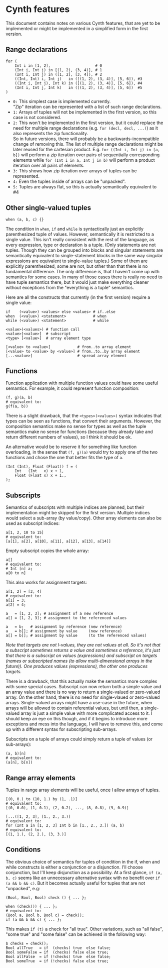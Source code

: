 # Cynth features

This document contains notes on various Cynth features, that are yet to be implemented
or might be implemented in a simplified form in the first version.

## Range declarations

```cth
for (
    Int i in [1, 2],                    # 0
    (Int i, Int j) in [(1, 2), (3, 4)], # 1
    (Int i, Int j) in ([1, 2], [3, 4]), # 2
    ((Int, Int) i, Int j)   in ([(1, 2), (3, 4)], [5, 6]), #3
    ((Int i, Int j), Int k) in ([(1, 2), (3, 4)], [5, 6]), #4
    (Int i, Int j, Int k)   in ([(1, 2), (3, 4)], [5, 6])  #5
)
```

* `0:` This simplest case is implemented currently.  
    "Zip" iteration can be represented with a list of such range declarations.
* `1:` Arrays of tuples will not be implemented in the first version, so this case is not considered.
* `2:` This won't be implemented in the first version, but it could replace the need for multiple range
    declarations (e.g. `for (decl, decl, ...)`) as it also represents the zip functionality.  
    So in future versions, there will probably be a backwards-incompatible change of removing this.
    The list of multiple range declarations might be later reused for the cartesian product. E.g.
    `for ((Int i, Int j) in [a, b])` will perform a zip iteration over pairs of sequentially corresponding elements
    while `for (Int i in a, Int j in b)` will perform a product iteration over all pairs of elements.
* `3:` This shows how zip iteration over arrays of tuples can be represented.
* `4:` Even the tuples inside of arrays can be "unpacked".
* `5:` Tuples are always flat, so this is actually semantically equivalent to #4

## Other single-valued tuples

```cth
when (a, b, c) {}
```

The condition in `when`, `if` and `while` is syntactically just an explicitly parenthesized tuple of values.
However, semantically it is restricted to a single value.
This isn't really consistent with the rest of the language, as every expression, type or declaration is a tuple.
(Only statements are not tuples. Though they can be grouped into blocks and singular statements are semantically
equivalent to single-statement blocks in the same way singular expressions are equivalent to single-value tuples.)
Some of them are explicitly parenthesized, some are not, but other than that there is no fundamental difference.
The only difference is, that I haven't come up with semantics for some cases.
In many of those cases there is really no need to have tuple semantics there,
but it would just make everything cleaner without exceptions from the "everything is a tuple" semantics.

Here are all the constructs that currently (in the first version) require a single value:

```cth
if    (<value>) <values> else <values> # if..else
when  (<value>) <statement>            # when
while (<value>) <statement>            # while

<value>(<values>) # function call
<value>[<value>]  # subscript
<type> [<value>]  # array element type

[<value> to <value>]            # from..to array element
[<value> to <value> by <value>] # from..to..by array element
[...<value>]                    # spread array element
```

## Functions

Function application with multiple function values could have some useful semantics.
For example, it could represent function composition:

```cth
(f, g)(a, b)
# equivalent to:
g(f(a, b))
```

There is a slight drawback, that the `<types>(<values>)` syntax indicates that types can be seen as functions,
that convert their arguments. However, the composition semantics make no sense for types as well as
the tuple semantics make no sense for functions (because they already take and return different numbers of values),
so I think it should be ok.

An alternative would be to reserve it for something like function overloading, in the sense that
`(f, g)(a)` would try to apply one of the two functions and chose the one that better fits the type of `a`.

```cth
(Int (Int), Float (Float)) f = (
    Int   (Int   x) x + 1,
    Float (Float x) x + 1.,
);
```

## Subscripts

Semantics of subscripts with multiple indices are planned, but their implementation might be skipped for the first version.
Multiple indices would select a sub-array (by value/copy). Other array elements can also be used as subscript indices:

```
a[1, 2, 10 to 15]
# equivalent to:
[a[1], a[2], a[10], a[11], a[12], a[13], a[14]]
```

Empty subscript copies the whole array:

```cth
a[]
# equivalent to:
# Int [n] a;
a[0 to n]
```

This also works for assignment targets:

```cth
a[1, 2] = [3, 4]
# equivalent to:
a[1] = 3;
a[2] = 4;

a   = [1, 2, 3]; # assignment of a new reference
a[] = [1, 2, 3]; # assignment to the referenced values

a   = b;   # assignment by reference (new reference)
a   = b[]; # assignment by value     (new reference)
a[] = b[]; # assignment by value     (to the referenced values)
```

*Note that targets are not l-values, they are not values at all. So it's not that a subscript
sometimes returns a value and sometimes a reference, it's just that there is a subscript on values (expressions)
and subscript on targets (names or subscripted names (to allow multi-dimensional arrays in the future)).
One produces values (expressions), the other one produces targets.*

There is a drawback, that this actually make the semantics more complex with some special cases.
Subscript can now return both a simple value and an array value
and there is no way to return a single-valued or zero-valued array.
On the other hand, there is no need for single-vlaued or zero-valued arrays.
Single-valued arrays might have a use-case in the future, when arrays will be allowed to contain referential values,
but until then, a single-valued array is just a simple value with more complicated access to it.
I should keep an eye on this though, and if it begins to introduce more exceptions and mess into the language,
I will have to remove this, and come up with a different syntax for subscripting sub-arrays.

Subscripts on a tuple of arrays could simply return a tuple of values (or sub-arrays):

```
(a, b)[n]
# equivalent to:
(a[n], b[n])
```

## Range array elements

Tuples in range array elements will be useful, once I allow arrays of tuples.

```cth
[(0, 0.) to (10, 1.) by (1, .1)]
# equivalent to:
[(0, 0.0), (1, 0.1), (2, 0.2), ..., (8, 0.8), (9, 0.9)]

[...([1, 2, 3], [1., 2., 3.)]
# equivalent to:
for (Int a in [1, 2, 3] Int b in [1., 2., 3.]) (a, b)
# equivalent to:
[(1, 1.), (2, 2.), (3, 3.)]
```

## Conditions

The obvious choice of semantics for tuples of condition in the if, when and while constructs
is either a conjunction or a disjunction. I'll choose conjunction, but I'll keep disjunction as a possibility.
At a first glance, `if (a, b, c)` seems like an unnecessary alternative syntax with no benefit over `if (a && b && c)`.
But it becomes actually useful for tuples that are not "unpacked", e.g:

```cth
(Bool, Bool, Bool) check () { ... };

when (check()) { ... };
# equivalent to:
(Bool a, Bool b, Bool c) = check();
if (a && b && c) { ... };
```

This makes `if (t)` a check for "all true". Other variations, such as "all false", "some true" and "some false"
can be achieved in the following way:

```cth
$ checks = check();
Bool allTrue   = if  (checks) true  else false;
Bool someFalse = if  (checks) false else true;
Bool allFalse  = if (!checks) true  else false;
Bool someTrue  = if (!checks) false else true;
```
